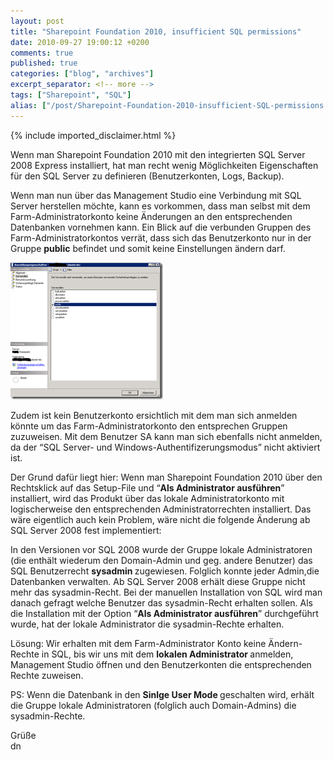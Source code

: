 ```yaml
---
layout: post
title: "Sharepoint Foundation 2010, insufficient SQL permissions"
date: 2010-09-27 19:00:12 +0200
comments: true
published: true
categories: ["blog", "archives"]
excerpt_separator: <!-- more -->
tags: ["Sharepoint", "SQL"]
alias: ["/post/Sharepoint-Foundation-2010-insufficient-SQL-permissions.aspx", "/post/sharepoint-foundation-2010-insufficient-sql-permissions.aspx"]
---
```

<!-- more -->
{% include imported_disclaimer.html %}
<p>Wenn man Sharepoint Foundation 2010 mit den integrierten SQL Server 2008 Express installiert, hat man recht wenig Möglichkeiten Eigenschaften für den SQL Server zu definieren (Benutzerkonten, Logs, Backup).</p>  <p>Wenn man nun über das Management Studio eine Verbindung mit SQL Server herstellen möchte, kann es vorkommen, dass man selbst mit dem Farm-Administratorkonto keine Änderungen an den entsprechenden Datenbanken vornehmen kann. Ein Blick auf die verbunden Gruppen des Farm-Administratorkontos verrät, dass sich das Benutzerkonto nur in der Gruppe <strong>public</strong> befindet und somit keine Einstellungen ändern darf.</p>  <p><a href="/assets/image_274.png"><img style="background-image: none; border-right-width: 0px; padding-left: 0px; padding-right: 0px; display: inline; border-top-width: 0px; border-bottom-width: 0px; border-left-width: 0px; padding-top: 0px" title="image" border="0" alt="image" src="/assets/image_thumb_272.png" width="244" height="219" /></a></p>  <p>Zudem ist kein Benutzerkonto ersichtlich mit dem man sich anmelden könnte um das Farm-Administratorkonto den entsprechen Gruppen zuzuweisen. Mit dem Benutzer SA kann man sich ebenfalls nicht anmelden, da der “SQL Server- und Windows-Authentifizerungsmodus” nicht aktiviert ist.</p>  <p>Der Grund dafür liegt hier: Wenn man Sharepoint Foundation 2010 über den Rechtsklick auf das Setup-File und “<strong>Als Administrator ausführen</strong>” installiert, wird das Produkt über das lokale Administratorkonto mit logischerweise den entsprechenden Administratorrechten installiert. Das wäre eigentlich auch kein Problem, wäre nicht die folgende Änderung ab SQL Server 2008 fest implementiert:</p>  <p>In den Versionen vor SQL 2008 wurde der Gruppe lokale Administratoren (die enthält wiederum den Domain-Admin und geg. andere Benutzer) das SQL Benutzerrecht <strong>sysadmin </strong>zugewiesen. Folglich konnte jeder Admin,die Datenbanken verwalten. Ab SQL Server 2008 erhält diese Gruppe nicht mehr das sysadmin-Recht. Bei der manuellen Installation von SQL wird man danach gefragt welche Benutzer das sysadmin-Recht erhalten sollen. Als die Installation mit der Option “<strong>Als Administrator ausführen</strong>” durchgeführt wurde, hat der lokale Administrator die sysadmin-Rechte erhalten.</p>  <p>Lösung: Wir erhalten mit dem Farm-Administrator Konto keine Ändern-Rechte in SQL, bis wir uns mit dem <strong>lokalen Administrator </strong>anmelden, Management Studio öffnen und den Benutzerkonten die entsprechenden Rechte zuweisen.</p>  <p>PS: Wenn die Datenbank in den <strong>Sinlge User Mode </strong>geschalten wird, erhält die Gruppe lokale Administratoren (folglich auch Domain-Admins) die sysadmin-Rechte.</p>  <p>Grüße    <br />dn</p>
